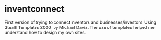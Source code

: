 # inventconnect
First version of trying to connect inventors and businesses/investors. Using StealthTemplates 2006&nbsp; by Michael Davis. The 
use of templates helped me understand how to design my own sites.

